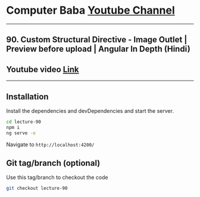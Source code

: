 # Computer Baba [Youtube Channel](https://www.youtube.com/c/ComputerBabaOfficial)

---

## 90. Custom Structural Directive - Image Outlet | Preview before upload | Angular In Depth (Hindi)

## Youtube video [Link](https://youtu.be/lDAvrDJsYdw)

---

## Installation

Install the dependencies and devDependencies and start the server.

```sh
cd lecture-90
npm i
ng serve -o
```

Navigate to `http://localhost:4200/`

## Git tag/branch (optional)

Use this tag/branch to checkout the code

```sh
git checkout lecture-90
```
